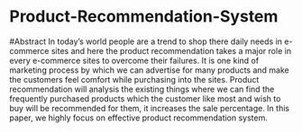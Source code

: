 # Product-Recommendation-System

#Abstract
In today’s world people are a trend to shop there daily needs in e-commerce sites and here the product recommendation takes a major role in every e-commerce sites to overcome their failures. It is one kind of  marketing process by which we can advertise for many products and make the customers feel comfort while  purchasing into the sites. Product recommendation will analysis the existing things where we can find the  frequently purchased products which the customer like most and wish to buy will be recommended for them, it 
increases the sale percentage. In this paper, we highly focus on effective product recommendation system.




